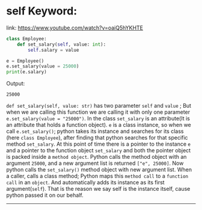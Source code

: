 # self Keyword:

link: <https://www.youtube.com/watch?v=oaiQ5hYKHTE>

```python
class Employee:
    def set_salary(self, value: int):
        self.salary = value

e = Employee()
e.set_salary(value = 25000)
print(e.salary)
```

Output:

```Output
25000
```

`def set_salary(self, value: str)` has two parameter `self` and `value` ; But when we are calling this function we are calling it with only one parameter `e.set_salary(value = "25000")`. In the class `set_salary` is an attribute(It is an attribute that holds a function object). `e` is a class instance, so when we call `e.set_salary()`; python takes its instance and searches for its class (here `class Employee`), after finding that python searches for that specific method `set_salary`. At this point of time there is a pointer to the instance `e` and a pointer to the function object `set_salary` and both the pointer object is packed inside a `method object`. Python calls the method object with an argument `25000`, and a new argument list is returned `["e", 25000]`. Now python calls the `set_salary()` method object with new argument list. When a caller, calls a class method; Python maps this `method call` to a `function call` in an `object`. And automatically adds its instance as its first argument(`self`). That is the reason we say self is the instance itself, cause python passed it on our behalf.

---

